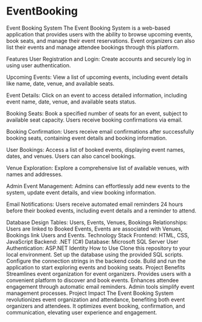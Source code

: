 # EventBooking

Event Booking System
The Event Booking System is a web-based application that provides users with the ability to browse upcoming events, book seats, and manage their event reservations. Event organizers can also list their events and manage attendee bookings through this platform.

Features
User Registration and Login: Create accounts and securely log in using user authentication.

Upcoming Events: View a list of upcoming events, including event details like name, date, venue, and available seats.

Event Details: Click on an event to access detailed information, including event name, date, venue, and available seats status.

Booking Seats: Book a specified number of seats for an event, subject to available seat capacity. Users receive booking confirmations via email.

Booking Confirmation: Users receive email confirmations after successfully booking seats, containing event details and booking information.

User Bookings: Access a list of booked events, displaying event names, dates, and venues. Users can also cancel bookings.

Venue Exploration: Explore a comprehensive list of available venues, with names and addresses.

Admin Event Management: Admins can effortlessly add new events to the system, update event details, and view booking information.

Email Notifications: Users receive automated email reminders 24 hours before their booked events, including event details and a reminder to attend.

Database Design
Tables: Users, Events, Venues, Bookings
Relationships: Users are linked to Booked Events, Events are associated with Venues, Bookings link Users and Events.
Technology Stack
Frontend: HTML, CSS, JavaScript
Backend: .NET (C#)
Database: Microsoft SQL Server
User Authentication: ASP.NET Identity
How to Use
Clone this repository to your local environment.
Set up the database using the provided SQL scripts.
Configure the connection strings in the backend code.
Build and run the application to start exploring events and booking seats.
Project Benefits
Streamlines event organization for event organizers.
Provides users with a convenient platform to discover and book events.
Enhances attendee engagement through automatic email reminders.
Admin tools simplify event management processes.
Project Impact
The Event Booking System revolutionizes event organization and attendance, benefiting both event organizers and attendees. It optimizes event booking, confirmation, and communication, elevating user experience and engagement.
